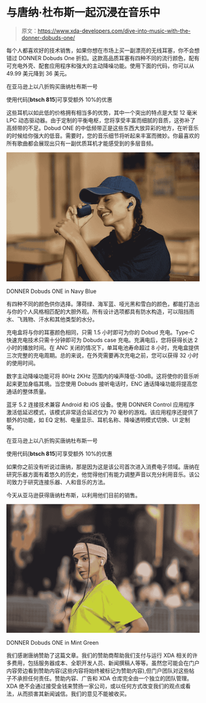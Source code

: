 # 与唐纳·杜布斯一起沉浸在音乐中

> 原文：<https://www.xda-developers.com/dive-into-music-with-the-donner-dobuds-one/>

每个人都喜欢好的技术销售，如果你想在市场上买一副漂亮的无线耳塞，你不会想错过 DONNER Dobuds One 折扣。这款高品质耳塞有四种不同的流行颜色，配有可充电外壳、配套应用程序和强大的主动降噪功能。使用下面的代码，你可以从 49.99 美元降到 36 美元。

在亚马逊上以八折购买唐纳杜布斯一号

使用代码[**btsch 815**]可享受额外 10%的优惠

这些耳机以如此低的价格拥有相当多的优势，其中一个突出的特点是大型 12 毫米 LPC 动态驱动器。由于定制的平衡电枢，您将享受丰富而细腻的音质，这弥补了高频带的不足。Dobud ONE 的中低频带正是这些东西大放异彩的地方，在听音乐的时候给你强大的低音。需要时，您的音乐细节将听起来丰富而微妙。你最喜欢的所有歌曲都会展现出只有一副优质耳机才能感受到的多层音频。

 <picture>![](img/206546024066fe4c42f908fe51d342e5.png)</picture> 

DONNER Dobuds ONE in Navy Blue

有四种不同的颜色供你选择。薄荷绿、海军蓝、哑光黑和雪白的颜色，都能打造出与你的个人风格相匹配的大胆外观。所有设计选项都具有防水构造，可以阻挡雨水、飞溅物、汗水和其他类型的水分。

充电盒将与你的耳塞颜色相同，只需 1.5 小时即可为你的 Dobud 充电。Type-C 快速充电技术只需十分钟即可为 Dobuds case 充电。充满电后，您将获得长达 2 小时的播放时间。在 ANC 关闭的情况下，单耳电池寿命超过 8 小时，充电盒提供三次完整的充电周期。总的来说，在外壳需要再次充电之前，您可以获得 32 小时的使用时间。

数字主动降噪功能可将 80Hz 2KHz 范围内的噪声降低-30dB。这将使你的音乐听起来更加身临其境。当您使用 Dobuds 接听电话时，ENC 通话降噪功能将提高您通话的整体质量。

蓝牙 5.2 连接技术兼容 Android 和 iOS 设备。使用 DONNER Control 应用程序激活低延迟模式，该模式非常适合延迟仅为 70 毫秒的游戏。该应用程序还提供了额外的功能，如 EQ 定制、电量显示、耳机名称、降噪透明模式切换、UI 定制等。

在亚马逊上以八折购买唐纳杜布斯一号

使用代码[**btsch 815**]可享受额外 10%的优惠

如果你之前没有听说过唐纳，那是因为这是该公司首次进入消费电子领域。唐纳在研究乐器方面有着悠久的历史，他觉得他们有能力调整声音以充分利用音乐。该公司致力于研究连接乐器、人和音乐的方法。

今天从亚马逊获得唐纳杜布斯，以利用他们目前的销售。

 <picture>![](img/ce5e33f24276b4ae5bbd739432b99e16.png)</picture> 

DONNER Dobuds ONE in Mint Green

我们感谢唐纳赞助了这篇文章。我们的赞助商帮助我们支付与运行 XDA 相关的许多费用，包括服务器成本、全职开发人员、新闻撰稿人等等。虽然您可能会在门户内容旁边看到赞助内容(这些内容将始终被标记为赞助内容),但门户团队对这些帖子不承担任何责任。赞助内容、广告和 XDA 仓库完全由一个独立的团队管理。XDA 绝不会通过接受金钱来赞扬一家公司，或以任何方式改变我们的观点或看法，从而损害其新闻诚信。我们的意见不能被收买。